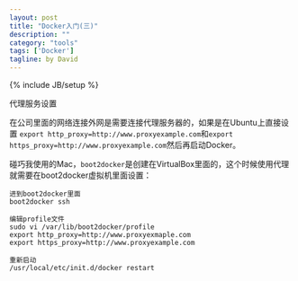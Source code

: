 ```yaml
---
layout: post
title: "Docker入门(三)"
description: ""
category: "tools"
tags: ['Docker']
tagline: by David
---
```

{% include JB/setup %}

代理服务设置

<!--more-->

在公司里面的网络连接外网是需要连接代理服务器的，如果是在Ubuntu上直接设置
`export http_proxy=http://www.proxyexample.com`和`export https_proxy=http://www.proxyexample.com`然后再启动Docker。    

碰巧我使用的Mac，`boot2docker`是创建在VirtualBox里面的，这个时候使用代理就需要在boot2docker虚拟机里面设置：    
    
    进到boot2docker里面
    boot2docker ssh
    
    编辑profile文件
    sudo vi /var/lib/boot2docker/profile
    export http_proxy=http://www.proxyexmaple.com
    export https_proxy=http://www.proxyexample.com
    
    重新启动
    /usr/local/etc/init.d/docker restart
    

    
